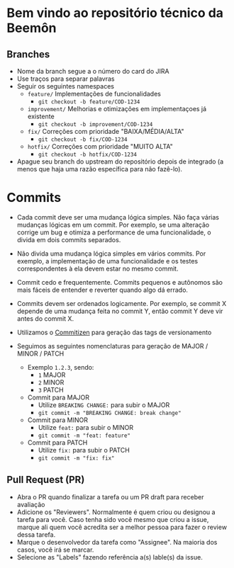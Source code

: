 # Bem vindo ao repositório técnico da Beemôn

## Branches
- Nome da branch segue a o número do card do JIRA
- Use traços para separar palavras
- Seguir os seguintes namespaces
    - `feature/` Implementações de funcionalidades
        - `git checkout -b feature/COD-1234`
    - `improvement/` Melhorias e otimizações em implementaçoes já existente
        - `git checkout -b improvement/COD-1234`
    - `fix/` Correções com prioridade "BAIXA/MÉDIA/ALTA"
        - `git checkout -b fix/COD-1234`
    - `hotfix/` Correções com prioridade "MUITO ALTA"
        - `git checkout -b hotfix/COD-1234`
- Apague seu branch do upstream do repositório depois de integrado (a menos que haja uma razão específica para não fazê-lo).


# Commits
- Cada commit deve ser uma mudança lógica simples. Não faça várias mudanças lógicas em um commit. Por exemplo, se uma alteração corrige um bug e otimiza a performance de uma funcionalidade, o divida em dois commits separados.

- Não divida uma mudança lógica simples em vários commits. Por exemplo, a implementação de uma funcionalidade e os testes correspondentes à ela devem estar no mesmo commit.

- Commit cedo e frequentemente. Commits pequenos e autônomos são mais fáceis de entender e reverter quando algo dá errado.

- Commits devem ser ordenados logicamente. Por exemplo, se commit X depende de uma mudança feita no commit Y, então commit Y deve vir antes do commit X.

- Utilizamos o [Commitizen](https://commitizen-tools.github.io/commitizen/) para geração das tags de versionamento
- Seguimos as seguintes nomenclaturas para geração de MAJOR / MINOR / PATCH
    - Exemplo `1.2.3`, sendo:
        - `1` MAJOR
        - `2` MINOR
        - `3` PATCH
    - Commit para MAJOR
        - Utilize `BREAKING CHANGE:` para subir o MAJOR
        - `git commit -m "BREAKING CHANGE: break change"`
    - Commit para MINOR
        - Utilize `feat:` para subir o MINOR
        - `git commit -m "feat: feature"`
    - Commit para PATCH
        - Utilize `fix:` para subir o PATCH
        - `git commit -m "fix: fix"`

## Pull Request (PR)

- Abra o PR quando finalizar a tarefa ou um PR draft para receber avaliação
- Adicione os "Reviewers". Normalmente é quem criou ou designou a tarefa para você. Caso tenha sido você mesmo que criou a issue, marque ali quem você acredita ser a melhor pessoa para fazer o review dessa tarefa.
- Marque o desenvolvedor da tarefa como "Assignee". Na maioria dos casos, você irá se marcar.
- Selecione as "Labels" fazendo referência a(s) lable(s) da issue.
